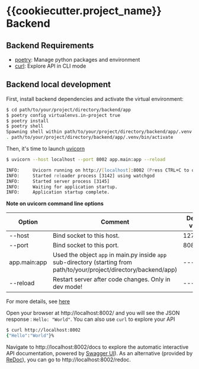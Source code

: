 # {{cookiecutter.project_name}} Backend

## Backend Requirements

- [poetry](https://python-poetry.org/docs/): Manage python packages and environment
- [curl](https://curl.se/): Explore API in CLI mode

## Backend local development

First, install backend dependencies and activate the virtual environment:

```zsh
$ cd path/to/your/project/directory/backend/app
$ poetry config virtualenvs.in-project true
$ poetry install
$ poetry shell
Spawning shell within path/to/your/project/directory/backend/app/.venv
. path/to/your/project/directory/backend/app/.venv/bin/activate
```

Then, it's time to launch [uvicorn](https://www.uvicorn.org/)

```zsh
$ uvicorn --host localhost --port 8002 app.main:app --reload

INFO:     Uvicorn running on http://[localhost]:8002 (Press CTRL+C to quit)
INFO:     Started reloader process [3142] using watchgod
INFO:     Started server process [3145]
INFO:     Waiting for application startup.
INFO:     Application startup complete.
```

**Note on uvicorn command line options**

| Option       | Comment                    | Default value |
| ------------ | -------------------------- | ------------- |
| --host       | Bind socket to this host.  | 127.0.0.1     |
| --port       | Bind socket to this port.  | 8080          |
| app.main:app | Used the object ```app``` in main.py inside ```app``` sub-directory (starting from path/to/your/project/directory/backend/app)  | ---          |
| --reload     | Restart server after code changes. Only in dev mode!  | ---          |

For more details, see [here](https://www.uvicorn.org/#usage)

Open your browser at http://localhost:8002/ and you will see the JSON response : ```Hello: "World"```. You can also use ```curl``` to explore your API

```zsh
$ curl http://localhost:8002
{"Hello":"World"}%
```

Navigate to http://localhost:8002/docs to explore the automatic interactive API documentation, powered by [Swagger UI](https://github.com/swagger-api/swagger-ui)). As an alternative (provided by [ReDoc](https://github.com/Redocly/redoc)), you can go to http://localhost:8002/redoc.
